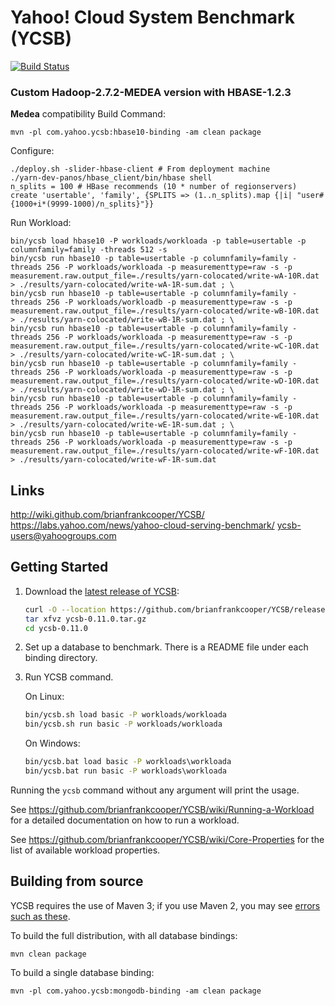 <!--
Copyright (c) 2010 Yahoo! Inc., 2012 - 2016 YCSB contributors.
All rights reserved.

Licensed under the Apache License, Version 2.0 (the "License"); you
may not use this file except in compliance with the License. You
may obtain a copy of the License at

http://www.apache.org/licenses/LICENSE-2.0

Unless required by applicable law or agreed to in writing, software
distributed under the License is distributed on an "AS IS" BASIS,
WITHOUT WARRANTIES OR CONDITIONS OF ANY KIND, either express or
implied. See the License for the specific language governing
permissions and limitations under the License. See accompanying
LICENSE file.
-->

Yahoo! Cloud System Benchmark (YCSB)
====================================
[![Build Status](https://travis-ci.org/brianfrankcooper/YCSB.png?branch=master)](https://travis-ci.org/brianfrankcooper/YCSB)


### Custom Hadoop-2.7.2-MEDEA version with HBASE-1.2.3
**Medea** compatibility
Build Command:

    mvn -pl com.yahoo.ycsb:hbase10-binding -am clean package

Configure:
    
    ./deploy.sh -slider-hbase-client # From deployment machine
    ./yarn-dev-panos/hbase_client/bin/hbase shell
    n_splits = 100 # HBase recommends (10 * number of regionservers)
    create 'usertable', 'family', {SPLITS => (1..n_splits).map {|i| "user#{1000+i*(9999-1000)/n_splits}"}}

Run Workload:
    
    bin/ycsb load hbase10 -P workloads/workloada -p table=usertable -p columnfamily=family -threads 512 -s
    bin/ycsb run hbase10 -p table=usertable -p columnfamily=family -threads 256 -P workloads/workloada -p measurementtype=raw -s -p measurement.raw.output_file=./results/yarn-colocated/write-wA-10R.dat > ./results/yarn-colocated/write-wA-1R-sum.dat ; \
    bin/ycsb run hbase10 -p table=usertable -p columnfamily=family -threads 256 -P workloads/workloadb -p measurementtype=raw -s -p measurement.raw.output_file=./results/yarn-colocated/write-wB-10R.dat > ./results/yarn-colocated/write-wB-1R-sum.dat ; \
    bin/ycsb run hbase10 -p table=usertable -p columnfamily=family -threads 256 -P workloads/workloada -p measurementtype=raw -s -p measurement.raw.output_file=./results/yarn-colocated/write-wC-10R.dat > ./results/yarn-colocated/write-wC-1R-sum.dat ; \
    bin/ycsb run hbase10 -p table=usertable -p columnfamily=family -threads 256 -P workloads/workloada -p measurementtype=raw -s -p measurement.raw.output_file=./results/yarn-colocated/write-wD-10R.dat > ./results/yarn-colocated/write-wD-1R-sum.dat ; \
    bin/ycsb run hbase10 -p table=usertable -p columnfamily=family -threads 256 -P workloads/workloada -p measurementtype=raw -s -p measurement.raw.output_file=./results/yarn-colocated/write-wE-10R.dat > ./results/yarn-colocated/write-wE-1R-sum.dat ; \ 
    bin/ycsb run hbase10 -p table=usertable -p columnfamily=family -threads 256 -P workloads/workloada -p measurementtype=raw -s -p measurement.raw.output_file=./results/yarn-colocated/write-wF-10R.dat > ./results/yarn-colocated/write-wF-1R-sum.dat


Links
-----
http://wiki.github.com/brianfrankcooper/YCSB/  
https://labs.yahoo.com/news/yahoo-cloud-serving-benchmark/
ycsb-users@yahoogroups.com  

Getting Started
---------------

1. Download the [latest release of YCSB](https://github.com/brianfrankcooper/YCSB/releases/latest):

    ```sh
    curl -O --location https://github.com/brianfrankcooper/YCSB/releases/download/0.11.0/ycsb-0.11.0.tar.gz
    tar xfvz ycsb-0.11.0.tar.gz
    cd ycsb-0.11.0
    ```
    
2. Set up a database to benchmark. There is a README file under each binding 
   directory.

3. Run YCSB command. 

    On Linux:
    ```sh
    bin/ycsb.sh load basic -P workloads/workloada
    bin/ycsb.sh run basic -P workloads/workloada
    ```

    On Windows:
    ```bat
    bin/ycsb.bat load basic -P workloads\workloada
    bin/ycsb.bat run basic -P workloads\workloada
    ```

  Running the `ycsb` command without any argument will print the usage. 
   
  See https://github.com/brianfrankcooper/YCSB/wiki/Running-a-Workload
  for a detailed documentation on how to run a workload.

  See https://github.com/brianfrankcooper/YCSB/wiki/Core-Properties for 
  the list of available workload properties.

Building from source
--------------------

YCSB requires the use of Maven 3; if you use Maven 2, you may see [errors
such as these](https://github.com/brianfrankcooper/YCSB/issues/406).

To build the full distribution, with all database bindings:

    mvn clean package

To build a single database binding:

    mvn -pl com.yahoo.ycsb:mongodb-binding -am clean package
